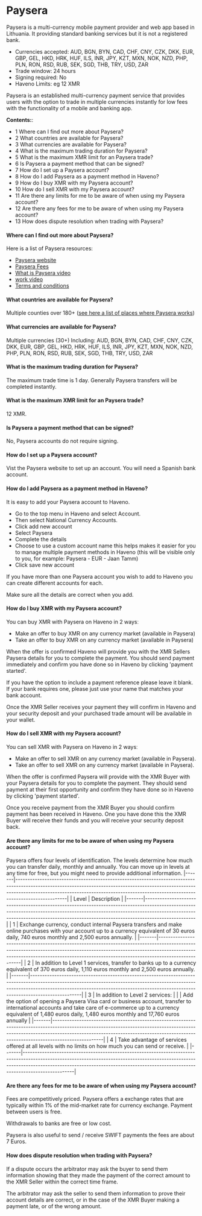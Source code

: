 # Paysera

Paysera is a multi-currency mobile payment provider and web app based in Lithuania. It providing standard banking services but it is not a registered bank.
- Currencies accepted: AUD, BGN, BYN, CAD, CHF, CNY, CZK, DKK, EUR, GBP, GEL, HKD, HRK, HUF, ILS, INR, JPY, KZT, MXN, NOK, NZD, PHP, PLN, RON, RSD, RUB, SEK, SGD, THB, TRY, USD, ZAR
- Trade window: 24 hours
- Signing required: No
- Haveno Limits: eg 12 XMR

Paysera is an established multi-currency payment service that provides users with the option to trade in multiple currencies instantly for low fees with the functionality of a mobile and banking app.

**Contents:**:
- 1 Where can I find out more about Paysera?
- 2 What countries are available for Paysera?
- 3 What currencies are available for Paysera?
- 4 What is the maximum trading duration for Paysera?
- 5 What is the maximum XMR limit for an Paysera trade?
- 6 Is Paysera a payment method that can be signed?
- 7 How do I set up a Paysera account?
- 8 How do I add Paysera as a payment method in Haveno?
- 9 How do I buy XMR with my Paysera account?
- 10 How do I sell XMR with my Paysera account?
- 11 Are there any limits for me to be aware of when using my Paysera account?
- 12 Are there any fees for me to be aware of when using my Paysera account?
- 13 How does dispute resolution when trading with Paysera?

#### Where can I find out more about Paysera?

Here is a list of Paysera resources:

- [Paysera website](https://www.paysera.com/)
- [Paysera Fees](https://www.paysera.com/v2/en-GB/fees)
- [What is Paysera video](https://www.youtube.com/watch?v=5Bd1-xZjHMk)
- [work video](https://www.youtube.com/watch?v=Hgh_sYTeGIs)
- [Terms and conditions](https://www.paysera.com/v2/en-GB/legal/general-payment-service-agreement-for-private)

#### What countries are available for Paysera?

Multiple counties over 180+ ([see here a list of places where Paysera works](https://www.paysera.com/v2/en-GB/faq/where-paysera-works))

#### What currencies are available for Paysera?

Multiple currencies (30+) Including: AUD, BGN, BYN, CAD, CHF, CNY, CZK, DKK, EUR, GBP, GEL, HKD, HRK, HUF, ILS, INR, JPY, KZT, MXN, NOK, NZD, PHP, PLN, RON, RSD, RUB, SEK, SGD, THB, TRY, USD, ZAR

#### What is the maximum trading duration for Paysera?

The maximum trade time is 1 day. Generally Paysera transfers will be completed instantly.

#### What is the maximum XMR limit for an Paysera trade?

12 XMR.

#### Is Paysera a payment method that can be signed?

No, Paysera accounts do not require signing.

#### How do I set up a Paysera account?

Vist the Paysera website to set up an account. You will need a Spanish bank account.

#### How do I add Paysera as a payment method in Haveno?

It is easy to add your Paysera account to Haveno.

- Go to the top menu in Haveno and select Account.
- Then select National Currency Accounts.
- Click add new account
- Select Paysera
- Complete the details
- Choose to use a custom account name this helps makes it easier for you to manage multiple payment methods in Haveno (this will be visible only to you, for example: Paysera - EUR - Jaan Tamm)
- Click save new account

If you have more than one Paysera account you wish to add to Haveno you can create different accounts for each.

Make sure all the details are correct when you add.

#### How do I buy XMR with my Paysera account?

You can buy XMR with Paysera on Haveno in 2 waysː

- Make an offer to buy XMR on any currency market (available in Paysera)
- Take an offer to buy XMR on any currency market (available in Paysera)

When the offer is confirmed Haveno will provide you with the XMR Sellers Paysera details for you to complete the payment. You should send payment immediately and confirm you have done so in Haveno by clicking 'payment started'.

If you have the option to include a payment reference please leave it blank. If your bank requires one, please just use your name that matches your bank account.

Once the XMR Seller receives your payment they will confirm in Haveno and your security deposit and your purchased trade amount will be available in your wallet.

#### How do I sell XMR with my Paysera account?

You can sell XMR with Paysera on Haveno in 2 waysː

- Make an offer to sell XMR on any currency market (available in Paysera).
- Take an offer to sell XMR on any currency market (available in Paysera).

When the offer is confirmed Paysera will provide with the XMR Buyer with your Paysera details for you to complete the payment. They should send payment at their first opportunity and confirm they have done so in Haveno by clicking 'payment started'.

Once you receive payment from the XMR Buyer you should confirm payment has been received in Haveno. One you have done this the XMR Buyer will receive their funds and you will receive your security deposit back.

#### Are there any limits for me to be aware of when using my Paysera account?

Paysera offers four levels of identification. The levels determine how much you can transfer daily, monthly and annually. You can move up in levels at any time for free, but you might need to provide additional information.
|-------|---------------------------------------------------------------------------------------------------------------------------------------------------------------------------------------------------------------------------------------------------------------|
| Level | Description                                                                                                                                                                                                                                                   |
|-------|---------------------------------------------------------------------------------------------------------------------------------------------------------------------------------------------------------------------------------------------------------------|
|  1    | Exchange currency, conduct internal Paysera transfers and make online purchases with your account up to a currency equivalent of 30 euros daily, 740 euros monthly and 2,500 euros annually.                                                                  |
|-------|---------------------------------------------------------------------------------------------------------------------------------------------------------------------------------------------------------------------------------------------------------------|
|  2    | In addition to Level 1 services, transfer to banks up to a currency equivalent of 370 euros daily, 1,110 euros monthly and 2,500 euros annually.                                                                                                              |
|-------|---------------------------------------------------------------------------------------------------------------------------------------------------------------------------------------------------------------------------------------------------------------|
|  3    | In addition to Level 2 services:                                                                                                                                                                                                                              |
|       | Add the option of opening a Paysera Visa card or business account, transfer to international accounts and take care of e-commerce up to a currency equivalent of 1,480 euros daily, 1,480 euros monthly and 17,760 euros annually                             |
|-------|---------------------------------------------------------------------------------------------------------------------------------------------------------------------------------------------------------------------------------------------------------------|
|  4    | Take advantage of services offered at all levels with no limits on how much you can send or receive.                                                                                                                                                          |
|-------|---------------------------------------------------------------------------------------------------------------------------------------------------------------------------------------------------------------------------------------------------------------|

#### Are there any fees for me to be aware of when using my Paysera account?

Fees are competitively priced. Paysera offers a exchange rates that are typically within 1% of the mid-market rate for currency exchange. Payment between users is free.

Withdrawals to banks are free or low cost.

Paysera is also useful to send / receive SWIFT payments the fees are about 7 Euros.

#### How does dispute resolution when trading with Paysera?

If a dispute occurs the arbitrator may ask the buyer to send them information showing that they made the payment of the correct amount to the XMR Seller within the correct time frame.

The arbitrator may ask the seller to send them information to prove their account details are correct, or in the case of the XMR Buyer making a payment late, or of the wrong amount. 

